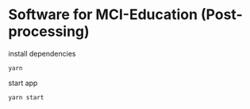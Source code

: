 # Software for MCI-Education (Post-processing)


install dependencies 

`yarn`


start app 

`yarn start`
